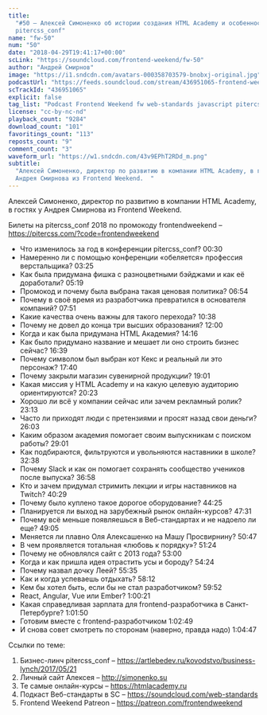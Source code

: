 ```yaml
---
title:
  "#50 – Алексей Симоненко об истории создания HTML Academy и особенностях
  pitercss_conf"
name: "fw-50"
num: "50"
date: "2018-04-29T19:41:17+00:00"
scLink: "https://soundcloud.com/frontend-weekend/fw-50"
author: "Андрей Смирнов"
image: "https://i1.sndcdn.com/avatars-000358703579-bnobxj-original.jpg"
podcastUrl: "https://feeds.soundcloud.com/stream/436951065-frontend-weekend-fw-50.m4a"
scTrackId: "436951065"
explicit: false
tag_list: "Podcast Frontend Weekend fw web-standards javascript pitercss_conf"
license: "cc-by-nc-nd"
playback_count: "9284"
download_count: "101"
favoritings_count: "113"
reposts_count: "9"
comment_count: "3"
waveform_url: "https://w1.sndcdn.com/43v9EPhT2RDd_m.png"
subtitle:
  "Алексей Симоненко, директор по развитию в компании HTML Academy, в гостях у
  Андрея Смирнова из Frontend Weekend.  "
---
```


Алексей Симоненко, директор по развитию в компании HTML Academy, в гостях у
Андрея Смирнова из Frontend Weekend.

Билеты на pitercss_conf 2018 по промокоду frontendweekend –
<https://pitercss.com/?code=frontendweekend>

- Что изменилось за год в конференции pitercss_conf?
  <timecode sec="30">00:30</timecode>
- Намеренно ли с помощью конференции «обеляется» профессия верстальщика?
  <timecode sec="205">03:25</timecode>
- Как была придумана фишка с разноцветными бэйджами и как её доработали?
  <timecode sec="319">05:19</timecode>
- Промокод и почему была выбрана такая ценовая политика?
  <timecode sec="414">06:54</timecode>
- Почему в своё время из разработчика превратился в основателя компаний?
  <timecode sec="471">07:51</timecode>
- Какие качества очень важны для такого перехода?
  <timecode sec="638">10:38</timecode>
- Почему не довел до конца три высших образования?
  <timecode sec="720">12:00</timecode>
- Когда и как была придумана HTML Академия? <timecode sec="856">14:16</timecode>
- Как было придумано название и мешает ли оно строить бизнес сейчас?
  <timecode sec="999">16:39</timecode>
- Почему символом был выбран кот Кекс и реальный ли это персонаж?
  <timecode sec="1060">17:40</timecode>
- Почему закрыли магазин сувенирной продукции?
  <timecode sec="1141">19:01</timecode>
- Какая миссия у HTML Academy и на какую целевую аудиторию ориентируются?
  <timecode sec="1223">20:23</timecode>
- Хорошо ли всё у компании сейчас или зачем рекламный ролик?
  <timecode sec="1393">23:13</timecode>
- Часто ли приходят люди с претензиями и просят назад свои деньги?
  <timecode sec="1563">26:03</timecode>
- Каким образом академия помогает своим выпускникам с поиском работы?
  <timecode sec="1741">29:01</timecode>
- Как подбираются, фильтруются и увольняются наставники в школе?
  <timecode sec="1958">32:38</timecode>
- Почему Slack и как он помогает сохранять сообщество учеников после выпуска?
  <timecode sec="2218">36:58</timecode>
- Кто и зачем придумал стримить лекции и игры наставников на Twitch?
  <timecode sec="2429">40:29</timecode>
- Почему было куплено такое дорогое оборудование?
  <timecode sec="2665">44:25</timecode>
- Планируется ли выход на зарубежный рынок онлайн-курсов?
  <timecode sec="2851">47:31</timecode>
- Почему всё меньше появляешься в Веб-стандартах и не надоело ли еще?
  <timecode sec="2945">49:05</timecode>
- Меняется ли плавно Оля Алексашенко на Машу Просвирнину?
  <timecode sec="3047">50:47</timecode>
- В чем проявляется тотальная «любовь к порядку»?
  <timecode sec="3084">51:24</timecode>
- Почему не обновлялся сайт с 2013 года? <timecode sec="3180">53:00</timecode>
- Когда и как пришла идея отрастить усы и бороду?
  <timecode sec="3264">54:24</timecode>
- Почему назвал дочку Леей? <timecode sec="3335">55:35</timecode>
- Как и когда успеваешь отдыхать? <timecode sec="3492">58:12</timecode>
- Кем бы хотел быть, если бы не стал разработчиком?
  <timecode sec="3592">59:52</timecode>
- React, Angular, Vue или Ember? <timecode sec="3621">1:00:21</timecode>
- Какая справедливая зарплата для frontend-разработчика в Санкт-Петербурге?
  <timecode sec="3710">1:01:50</timecode>
- Готовим вместе с frontend-разработчиком
  <timecode sec="3769">1:02:49</timecode>
- И снова совет смотреть по сторонам (наверно, правда надо)
  <timecode sec="3887">1:04:47</timecode>

Ссылки по теме:

1. Бизнес-линч pitercss_conf –
   <https://artlebedev.ru/kovodstvo/business-lynch/2017/05/21>
2. Личный сайт Алексея – <http://simonenko.su>
3. Те самые онлайн-курсы – <https://htmlacademy.ru>
4. Подкаст Веб-стандарты в SC – <https://soundcloud.com/web-standards>
5. Frontend Weekend Patreon – <https://patreon.com/frontendweekend>
